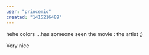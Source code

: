 ```yaml
---
user: "princemio"
created: "1415216489"
---
```


hehe colors ...has someone seen the movie : the artist ;)

Very nice
